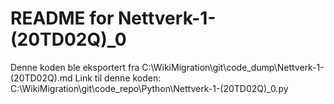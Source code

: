 # README for Nettverk-1-(20TD02Q)_0
Denne koden ble eksportert fra C:\WikiMigration\git\code_dump\Nettverk-1-(20TD02Q).md
Link til denne koden: C:\WikiMigration\git\code_repo\Python\Nettverk-1-(20TD02Q)_0.py
